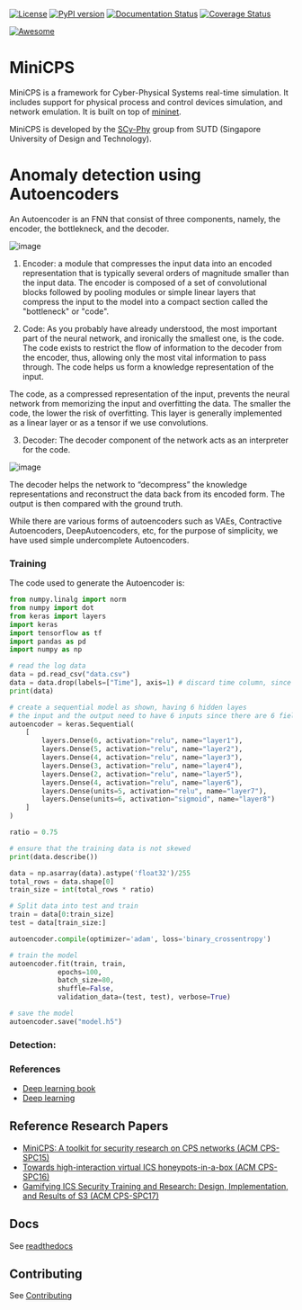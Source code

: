[![License](https://img.shields.io/badge/license-MIT-blue.svg)](LICENSE)
[![PyPI version](https://badge.fury.io/py/minicps.svg)](https://badge.fury.io/py/minicps)
[![Documentation Status](https://readthedocs.org/projects/minicps/badge/?version=latest)](http://minicps.readthedocs.io/en/latest/?badge=latest)
[![Coverage Status][CS img]][Coverage Status]

[Coverage Status]: https://travis-ci.org/scy-phy/minicps
[CS img]: https://travis-ci.org/scy-phy/minicps.svg
[![Awesome](https://cdn.rawgit.com/sindresorhus/awesome/d7305f38d29fed78fa85652e3a63e154dd8e8829/media/badge.svg)](https://github.com/hslatman/awesome-industrial-control-system-security)

# MiniCPS

MiniCPS is a framework for Cyber-Physical Systems real-time simulation. It
includes support for physical process and control devices simulation, and
network emulation. It is built on top of
[mininet](https://github.com/mininet/mininet).

MiniCPS is developed by the [SCy-Phy](http://scy-phy.github.io/index.html)
group from SUTD (Singapore University of Design and Technology).

# Anomaly detection using Autoencoders

An Autoencoder is an FNN that consist of three components, namely, the encoder, the bottlekneck, and the decoder. 

![image](https://github.com/rudrasecure/minicps/assets/52862591/a1ee893a-7faf-4030-ae20-234ec753316e)

1. Encoder: a module that compresses the input data into an encoded representation that is typically several orders of magnitude smaller than the input data. The encoder is composed of a set of convolutional blocks followed by pooling modules or simple linear layers that compress the input to the model into a compact section called the "bottleneck" or "code".

2. Code: As you probably have already understood, the most important part of the neural network, and ironically the smallest one, is the code. The code exists to restrict the flow of information to the decoder from the encoder, thus, allowing only the most vital information to pass through. The code helps us form a knowledge representation of the input.

The code, as a compressed representation of the input, prevents the neural network from memorizing the input and overfitting the data. The smaller the code, the lower the risk of overfitting. This layer is generally implemented as a linear layer or as a tensor if we use convolutions.

3. Decoder: The decoder component of the network acts as an interpreter for the code.

![image](https://github.com/rudrasecure/minicps/assets/52862591/c1021a2f-7da8-4fb8-95ac-010759a1a8b6)


The decoder helps the network to “decompress” the knowledge representations and reconstruct the data back from its encoded form. The output is then compared with the ground truth.

While there are various forms of autoencoders such as VAEs, Contractive Autoencoders, DeepAutoencoders, etc, for the purpose of simplicity, we have used simple undercomplete Autoencoders.

### Training

The code used to generate the Autoencoder is:

```python
from numpy.linalg import norm
from numpy import dot
from keras import layers
import keras
import tensorflow as tf
import pandas as pd
import numpy as np

# read the log data 
data = pd.read_csv("data.csv")
data = data.drop(labels=["Time"], axis=1) # discard time column, since detection does not depend on time
print(data)

# create a sequential model as shown, having 6 hidden layes
# the input and the output need to have 6 inputs since there are 6 fields that we are considering 
autoencoder = keras.Sequential(
    [
        layers.Dense(6, activation="relu", name="layer1"),
        layers.Dense(5, activation="relu", name="layer2"),
        layers.Dense(4, activation="relu", name="layer3"),
        layers.Dense(3, activation="relu", name="layer4"),
        layers.Dense(2, activation="relu", name="layer5"),
        layers.Dense(4, activation="relu", name="layer6"),
        layers.Dense(units=5, activation="relu", name="layer7"),
        layers.Dense(units=6, activation="sigmoid", name="layer8")
    ]
)

ratio = 0.75

# ensure that the training data is not skewed
print(data.describe())

data = np.asarray(data).astype('float32')/255
total_rows = data.shape[0]
train_size = int(total_rows * ratio)

# Split data into test and train
train = data[0:train_size]
test = data[train_size:]

autoencoder.compile(optimizer='adam', loss='binary_crossentropy')

# train the model
autoencoder.fit(train, train,
            epochs=100,
            batch_size=80,
            shuffle=False,
            validation_data=(test, test), verbose=True)

# save the model
autoencoder.save("model.h5")
```


### Detection:




### References

* [Deep learning book](https://www.deeplearningbook.org/)
* [Deep learning](https://deep-learning-study-note.readthedocs.io/en/latest/index.html)

## Reference Research Papers

* [MiniCPS: A toolkit for security research on CPS networks (ACM CPS-SPC15)](https://arxiv.org/pdf/1507.04860)
* [Towards high-interaction virtual ICS honeypots-in-a-box (ACM CPS-SPC16)](https://dl.acm.org/citation.cfm?id=2994493)
* [Gamifying ICS Security Training and Research: Design, Implementation, and Results of S3 (ACM CPS-SPC17)](https://dl.acm.org/citation.cfm?id=3140253)


## Docs

See [readthedocs](http://minicps.readthedocs.io/en/latest/?badge=latest)

## Contributing

See [Contributing](https://minicps.readthedocs.io/en/latest/contributing.html)
